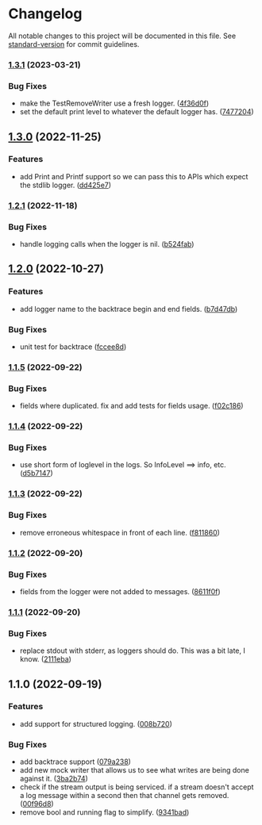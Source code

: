 # Changelog

All notable changes to this project will be documented in this file. See [standard-version](https://github.com/conventional-changelog/standard-version) for commit guidelines.

### [1.3.1](https://github.com/Celerway/chainsaw/compare/v1.3.0...v1.3.1) (2023-03-21)


### Bug Fixes

* make the TestRemoveWriter use a fresh logger. ([4f36d0f](https://github.com/Celerway/chainsaw/commit/4f36d0f6dbbe3ea2164f50c649c1acea34140038))
* set the default print level to whatever the default logger has. ([7477204](https://github.com/Celerway/chainsaw/commit/7477204c9f7c3407513ad33e8b625ed630aa99eb))

## [1.3.0](https://github.com/Celerway/chainsaw/compare/v1.2.1...v1.3.0) (2022-11-25)


### Features

* add Print and Printf support so we can pass this to APIs which expect the stdlib logger. ([dd425e7](https://github.com/Celerway/chainsaw/commit/dd425e7007208f66dfa14246a10a3ad1abf1aea1))

### [1.2.1](https://github.com/Celerway/chainsaw/compare/v1.2.0...v1.2.1) (2022-11-18)


### Bug Fixes

* handle logging calls when the logger is nil. ([b524fab](https://github.com/Celerway/chainsaw/commit/b524fab18ec811bc11d9867426a8d8d9bbcdcb3f))

## [1.2.0](https://github.com/Celerway/chainsaw/compare/v1.1.5...v1.2.0) (2022-10-27)


### Features

* add logger name to the backtrace begin and end fields. ([b7d47db](https://github.com/Celerway/chainsaw/commit/b7d47db9c4fe119f69c05168309a17b60d3d4bd7))


### Bug Fixes

* unit test for backtrace ([fccee8d](https://github.com/Celerway/chainsaw/commit/fccee8dd924f8bae9aec48e67f0a5ca0b432a838))

### [1.1.5](https://github.com/Celerway/chainsaw/compare/v1.1.4...v1.1.5) (2022-09-22)


### Bug Fixes

* fields where duplicated. fix and add tests for fields usage. ([f02c186](https://github.com/Celerway/chainsaw/commit/f02c1869de96c2d094eff7f4a22a2cfc4cc9766f))

### [1.1.4](https://github.com/Celerway/chainsaw/compare/v1.1.3...v1.1.4) (2022-09-22)


### Bug Fixes

* use short form of loglevel in the logs. So InfoLevel ==> info, etc. ([d5b7147](https://github.com/Celerway/chainsaw/commit/d5b7147c82e8ea4bdcb38816b47e344dc23300eb))

### [1.1.3](https://github.com/Celerway/chainsaw/compare/v1.1.2...v1.1.3) (2022-09-22)


### Bug Fixes

* remove erroneous whitespace in front of each line. ([f811860](https://github.com/Celerway/chainsaw/commit/f8118605974bc25a2d23c47784292492cfec45e0))

### [1.1.2](https://github.com/Celerway/chainsaw/compare/v1.1.1...v1.1.2) (2022-09-20)


### Bug Fixes

* fields from the logger were not added to messages. ([8611f0f](https://github.com/Celerway/chainsaw/commit/8611f0f5917d574d7c5f136f0476db33de4f4146))

### [1.1.1](https://github.com/Celerway/chainsaw/compare/v1.1.0...v1.1.1) (2022-09-20)


### Bug Fixes

* replace stdout with stderr, as loggers should do. This was a bit late, I know. ([2111eba](https://github.com/Celerway/chainsaw/commit/2111eba2fc48a270034792a34f03394acbcf10c6))

## 1.1.0 (2022-09-19)


### Features

* add support for structured logging. ([008b720](https://github.com/Celerway/chainsaw/commit/008b7204929c647727dbf33bab8244300b53bed6))


### Bug Fixes

* add backtrace support ([079a238](https://github.com/Celerway/chainsaw/commit/079a23830e3f156a92839476bb9206502d4d8350))
* add new mock writer that allows us to see what writes are being done against it. ([3ba2b74](https://github.com/Celerway/chainsaw/commit/3ba2b74f9af479b241fb943488655ef619690954))
* check if the stream output is being serviced. if a stream doesn't accept a log message within a second then that channel gets removed. ([00f96d8](https://github.com/Celerway/chainsaw/commit/00f96d8cba1eac0a8f14bea92d13d841e52b9c56))
* remove bool and running flag to simplify. ([9341bad](https://github.com/Celerway/chainsaw/commit/9341bad081c23d83bb085e905a7b4c66d7575eae))
